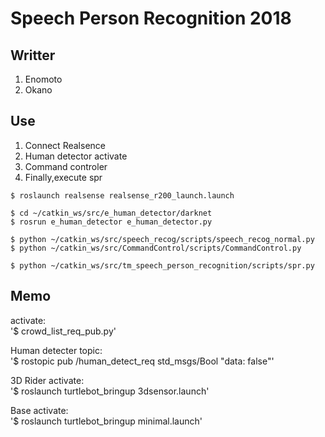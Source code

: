 # Speech Person Recognition 2018
## Writter
1. Enomoto
2. Okano
## Use
1. Connect Realsence
2. Human detector activate
3. Command controler
4. Finally,execute spr
~~~
$ roslaunch realsense realsense_r200_launch.launch

$ cd ~/catkin_ws/src/e_human_detector/darknet
$ rosrun e_human_detector e_human_detector.py

$ python ~/catkin_ws/src/speech_recog/scripts/speech_recog_normal.py
$ python ~/catkin_ws/src/CommandControl/scripts/CommandControl.py

$ python ~/catkin_ws/src/tm_speech_person_recognition/scripts/spr.py
~~~
## Memo 
activate:  
'$ crowd_list_req_pub.py'

Human detecter topic:  
'$ rostopic pub /human_detect_req std_msgs/Bool "data: false"'

3D Rider activate:  
'$ roslaunch turtlebot_bringup 3dsensor.launch'

Base activate:  
'$ roslaunch turtlebot_bringup minimal.launch'


